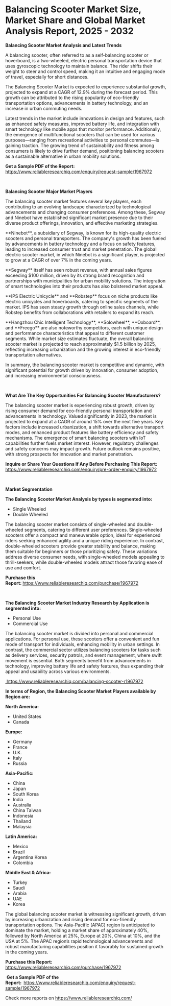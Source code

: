 <p><h1>Balancing Scooter Market Size, Market Share and Global Market Analysis Report, 2025 - 2032</h1></p><p><strong>Balancing Scooter Market Analysis and Latest Trends</strong></p>
<p><p>A balancing scooter, often referred to as a self-balancing scooter or hoverboard, is a two-wheeled, electric personal transportation device that uses gyroscopic technology to maintain balance. The rider shifts their weight to steer and control speed, making it an intuitive and engaging mode of travel, especially for short distances. </p><p>The Balancing Scooter Market is expected to experience substantial growth, projected to expand at a CAGR of 12.9% during the forecast period. This growth can be attributed to the rising popularity of eco-friendly transportation options, advancements in battery technology, and an increase in urban commuting needs. </p><p>Latest trends in the market include innovations in design and features, such as enhanced safety measures, improved battery life, and integration with smart technology like mobile apps that monitor performance. Additionally, the emergence of multifunctional scooters that can be used for various purposes—ranging from recreational activities to personal commutes—is gaining traction. The growing trend of sustainability and fitness among consumers is likely to drive further demand, positioning balancing scooters as a sustainable alternative in urban mobility solutions.</p></p>
<p><strong>Get a Sample PDF of the Report:&nbsp;</strong> <a href="https://www.reliableresearchiq.com/enquiry/request-sample/1967972?utm_campaign=2810&utm_medium=2&utm_source=Github&utm_content=ia&utm_term=05042025&utm_id=balancing-scooter">https://www.reliableresearchiq.com/enquiry/request-sample/1967972</a></p>
<p>&nbsp;</p>
<p><strong>Balancing Scooter Major Market Players</strong></p>
<p><p>The balancing scooter market features several key players, each contributing to an evolving landscape characterized by technological advancements and changing consumer preferences. Among these, Segway and Ninebot have established significant market presence due to their diverse product offerings, innovation, and effective marketing strategies.</p><p>**Ninebot**, a subsidiary of Segway, is known for its high-quality electric scooters and personal transporters. The company's growth has been fueled by advancements in battery technology and a focus on safety features, leading to increased consumer trust and market penetration. The global electric scooter market, in which Ninebot is a significant player, is projected to grow at a CAGR of over 7% in the coming years.</p><p>**Segway** itself has seen robust revenue, with annual sales figures exceeding $100 million, driven by its strong brand recognition and partnerships with municipalities for urban mobility solutions. The integration of smart technologies into their products has also bolstered market appeal.</p><p>**IPS Electric Unicycle** and **Robstep** focus on niche products like electric unicycles and hoverboards, catering to specific segments of the market. IPS has seen steady growth through online sales channels, while Robstep benefits from collaborations with retailers to expand its reach.</p><p>**Hangzhou Chic Intelligent Technology**, **Solowheel**, **Oxboard**, and **Freego** are also noteworthy competitors, each with unique design and performance characteristics that appeal to different customer segments. While market size estimates fluctuate, the overall balancing scooter market is projected to reach approximately $1.5 billion by 2025, reflecting increasing urbanization and the growing interest in eco-friendly transportation alternatives.</p><p>In summary, the balancing scooter market is competitive and dynamic, with significant potential for growth driven by innovation, consumer adoption, and increasing environmental consciousness.</p></p>
<p>&nbsp;</p>
<p><strong>What Are The Key Opportunities For Balancing Scooter Manufacturers?</strong></p>
<p><p>The balancing scooter market is experiencing robust growth, driven by rising consumer demand for eco-friendly personal transportation and advancements in technology. Valued significantly in 2023, the market is projected to expand at a CAGR of around 15% over the next five years. Key factors include increased urbanization, a shift towards alternative transport modes, and enhanced product features like battery efficiency and safety mechanisms. The emergence of smart balancing scooters with IoT capabilities further fuels market interest. However, regulatory challenges and safety concerns may impact growth. Future outlook remains positive, with strong prospects for innovation and market penetration.</p></p>
<p><strong>Inquire or Share Your Questions If Any Before Purchasing This Report:</strong> <a href="https://www.reliableresearchiq.com/enquiry/pre-order-enquiry/1967972?utm_campaign=2810&utm_medium=2&utm_source=Github&utm_content=ia&utm_term=05042025&utm_id=balancing-scooter">https://www.reliableresearchiq.com/enquiry/pre-order-enquiry/1967972</a></p>
<p>&nbsp;</p>
<p><strong>Market Segmentation</strong></p>
<p><strong>The Balancing Scooter Market Analysis by types is segmented into:</strong></p>
<p><ul><li>Single Wheeled</li><li>Double Wheeled</li></ul></p>
<p><p>The balancing scooter market consists of single-wheeled and double-wheeled segments, catering to different user preferences. Single-wheeled scooters offer a compact and maneuverable option, ideal for experienced riders seeking enhanced agility and a unique riding experience. In contrast, double-wheeled scooters provide greater stability and balance, making them suitable for beginners or those prioritizing safety. These variations address diverse consumer needs, with single-wheeled models appealing to thrill-seekers, while double-wheeled models attract those favoring ease of use and comfort.</p></p>
<p><strong>Purchase this Report:&nbsp;</strong><a href="https://www.reliableresearchiq.com/purchase/1967972?utm_campaign=2810&utm_medium=2&utm_source=Github&utm_content=ia&utm_term=05042025&utm_id=balancing-scooter">https://www.reliableresearchiq.com/purchase/1967972</a></p>
<p>&nbsp;</p>
<p><strong>The Balancing Scooter Market Industry Research by Application is segmented into:</strong></p>
<p><ul><li>Personal Use</li><li>Commercial Use</li></ul></p>
<p><p>The balancing scooter market is divided into personal and commercial applications. For personal use, these scooters offer a convenient and fun mode of transport for individuals, enhancing mobility in urban settings. In contrast, the commercial sector utilizes balancing scooters for tasks such as delivery services, security patrols, and event management, where swift movement is essential. Both segments benefit from advancements in technology, improving battery life and safety features, thus expanding their appeal and usability across various environments.</p></p>
<p><a href="https://www.reliableresearchiq.com/balancing-scooter-r1967972?utm_campaign=2810&utm_medium=2&utm_source=Github&utm_content=ia&utm_term=05042025&utm_id=balancing-scooter">&nbsp;https://www.reliableresearchiq.com/balancing-scooter-r1967972</a></p>
<p><strong>In terms of Region, the Balancing Scooter Market Players available by Region are:</strong></p>
<p>
    <p> <strong> North America: </strong>
        <ul>
            <li>United States</li>
            <li>Canada</li>
        </ul>
        </p> 
    <p> <strong> Europe: </strong>
        <ul>
            <li>Germany</li>
            <li>France</li>
            <li>U.K.</li>
            <li>Italy</li>
            <li>Russia</li>
        </ul>
        </p> 
    <p> <strong> Asia-Pacific: </strong>
        <ul>
            <li>China</li>
            <li>Japan</li>
            <li>South Korea</li>
            <li>India</li>
            <li>Australia</li>
            <li>China Taiwan</li>
            <li>Indonesia</li>
            <li>Thailand</li>
            <li>Malaysia</li>
        </ul>
        </p> 
    <p> <strong> Latin America: </strong>
        <ul>
            <li>Mexico</li>
            <li>Brazil</li>
            <li>Argentina Korea</li>
            <li>Colombia</li>
        </ul>
        </p> 
    <p> <strong> Middle East & Africa: </strong>
        <ul>
            <li>Turkey</li>
            <li>Saudi</li>
            <li>Arabia</li>
            <li>UAE</li>
            <li>Korea</li>
        </ul>
    </p>
    </p>
<p><p>The global balancing scooter market is witnessing significant growth, driven by increasing urbanization and rising demand for eco-friendly transportation options. The Asia-Pacific (APAC) region is anticipated to dominate the market, holding a market share of approximately 40%, followed by North America at 25%, Europe at 20%, China at 10%, and the USA at 5%. The APAC region’s rapid technological advancements and robust manufacturing capabilities position it favorably for sustained growth in the coming years.</p></p>
<p><strong>Purchase this Report: </strong><a href="https://www.reliableresearchiq.com/purchase/1967972?utm_campaign=2810&utm_medium=2&utm_source=Github&utm_content=ia&utm_term=05042025&utm_id=balancing-scooter">https://www.reliableresearchiq.com/purchase/1967972</a></p>
<p>&nbsp;<strong>Get a Sample PDF of the Report:&nbsp;&nbsp;</strong><a href="https://www.reliableresearchiq.com/enquiry/request-sample/1967972?utm_campaign=2810&utm_medium=2&utm_source=Github&utm_content=ia&utm_term=05042025&utm_id=balancing-scooter">https://www.reliableresearchiq.com/enquiry/request-sample/1967972</a></p>
<p><strong></strong></p>
<p>Check more reports on <a href="https://www.reliableresearchiq.com/?utm_campaign=2810&utm_medium=2&utm_source=Github&utm_content=ia&utm_term=05042025&utm_id=balancing-scooter">https://www.reliableresearchiq.com/</a></p>